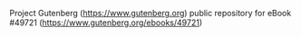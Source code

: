 Project Gutenberg (https://www.gutenberg.org) public repository for eBook #49721 (https://www.gutenberg.org/ebooks/49721)
